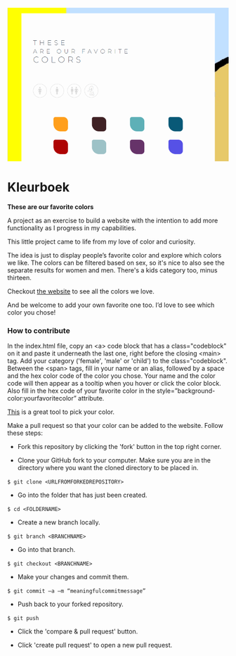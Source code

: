 <p align="center"><img src="./images/banner.png"></p>

# Kleurboek
<p><strong>These are our favorite colors</strong></p>

<p>A project as an exercise to build a website with the intention to add more functionality as I progress in my capabilities.</p>
<p>This little project came to life from my love of color and curiosity.</p>
<p>The idea is just to display people’s favorite color and explore which colors we like. The colors can be filtered based on sex, so it's nice to also see the separate results for women and men. There's a kids category too, minus thirteen.</p>
<p>Checkout <a href="https://kleurboek.vercel.app/" target="_blank">the website</a> to see all the colors we love.</p>
<p>And be welcome to add your own favorite one too. I’d love to see which color you chose!</p>
<h3>How to contribute</h3>
<p>In the index.html file, copy an &lt;a&gt; code block that has a class="codeblock" on it and paste it underneath the last one, right before the closing &lt;main&gt; tag. Add your category ('female', 'male' or 'child') to the class="codeblock". Between the &lt;span&gt; tags, fill in your name or an alias, followed by a space and the hex color code of the color you chose. Your name and the color code will then appear as a tooltip when you hover or click the color block. Also fill in the hex code of your favorite color in the style=”background-color:yourfavoritecolor” attribute.</p>
<p><a href="https://coolors.co/e6544f" target="_blank">This</a> is a great tool to pick your color.</p>
<p>Make a pull request so that your color can be added to the website. Follow these steps:</p>
<ul><li>Fork this repository by clicking the 'fork' button in the top right corner.</li></ul>
<ul><li>Clone your GitHub fork to your computer. Make sure you are in the directory where you want the cloned directory to be placed in.</li></ul>
<code>$ git clone &lt;URLFROMFORKEDREPOSITORY&gt;</code>
<p></p>
<ul><li>Go into the folder that has just been created.</li></ul>
<code>$ cd &lt;FOLDERNAME&gt;</code>
<p></p>
<ul><li>Create a new branch locally.</li></ul>
<code>$ git branch &lt;BRANCHNAME&gt;</code>
<p></p>
<ul><li>Go into that branch.</li></ul>
<code>$ git checkout &lt;BRANCHNAME&gt;</code>
<p></p>
<ul><li>Make your changes and commit them.</li></ul> 
<code>$ git commit –a –m “meaningfulcommitmessage”</code>
<p></p>
<ul><li>Push back to your forked repository.</li></ul>
<code>$ git push</code>
<p></p>
<ul><li>Click the 'compare & pull request' button.</li></ul>
<ul><li>Click 'create pull request' to open a new pull request.</li></ul>


